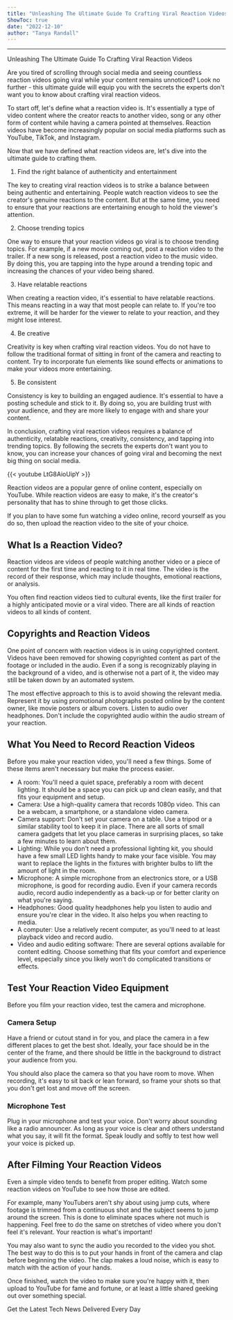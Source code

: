 ```yaml
---
title: "Unleashing The Ultimate Guide To Crafting Viral Reaction Videos - The Secrets The Experts Don't Want You To Know!"
ShowToc: true 
date: "2022-12-10"
author: "Tanya Randall"
---
```

*****
Unleashing The Ultimate Guide To Crafting Viral Reaction Videos

Are you tired of scrolling through social media and seeing countless reaction videos going viral while your content remains unnoticed? Look no further - this ultimate guide will equip you with the secrets the experts don't want you to know about crafting viral reaction videos.

To start off, let's define what a reaction video is. It's essentially a type of video content where the creator reacts to another video, song or any other form of content while having a camera pointed at themselves. Reaction videos have become increasingly popular on social media platforms such as YouTube, TikTok, and Instagram.

Now that we have defined what reaction videos are, let's dive into the ultimate guide to crafting them.

1. Find the right balance of authenticity and entertainment

The key to creating viral reaction videos is to strike a balance between being authentic and entertaining. People watch reaction videos to see the creator's genuine reactions to the content. But at the same time, you need to ensure that your reactions are entertaining enough to hold the viewer's attention.

2. Choose trending topics

One way to ensure that your reaction videos go viral is to choose trending topics. For example, if a new movie coming out, post a reaction video to the trailer. If a new song is released, post a reaction video to the music video. By doing this, you are tapping into the hype around a trending topic and increasing the chances of your video being shared.

3. Have relatable reactions

When creating a reaction video, it's essential to have relatable reactions. This means reacting in a way that most people can relate to. If you're too extreme, it will be harder for the viewer to relate to your reaction, and they might lose interest.

4. Be creative

Creativity is key when crafting viral reaction videos. You do not have to follow the traditional format of sitting in front of the camera and reacting to content. Try to incorporate fun elements like sound effects or animations to make your videos more entertaining.

5. Be consistent

Consistency is key to building an engaged audience. It's essential to have a posting schedule and stick to it. By doing so, you are building trust with your audience, and they are more likely to engage with and share your content.

In conclusion, crafting viral reaction videos requires a balance of authenticity, relatable reactions, creativity, consistency, and tapping into trending topics. By following the secrets the experts don't want you to know, you can increase your chances of going viral and becoming the next big thing on social media.

{{< youtube LtG8AioUipY >}} 




Reaction videos are a popular genre of online content, especially on YouTube. While reaction videos are easy to make, it's the creator's personality that has to shine through to get those clicks.

 

If you plan to have some fun watching a video online, record yourself as you do so, then upload the reaction video to the site of your choice.

 
##   What Is a Reaction Video?  
 

Reaction videos are videos of people watching another video or a piece of content for the first time and reacting to it in real time. The video is the record of their response, which may include thoughts, emotional reactions, or analysis.

 

You often find reaction videos tied to cultural events, like the first trailer for a highly anticipated movie or a viral video. There are all kinds of reaction videos to all kinds of content.

 
##   Copyrights and Reaction Videos  
 

One point of concern with reaction videos is in using copyrighted content. Videos have been removed for showing copyrighted content as part of the footage or included in the audio. Even if a song is recognizably playing in the background of a video, and is otherwise not a part of it, the video may still be taken down by an automated system.

 

The most effective approach to this is to avoid showing the relevant media. Represent it by using promotional photographs posted online by the content owner, like movie posters or album covers. Listen to audio over headphones. Don't include the copyrighted audio within the audio stream of your reaction.

 
##   What You Need to Record Reaction Videos  
 

Before you make your reaction video, you'll need a few things. Some of these items aren't necessary but make the process easier.

 
- A room: You'll need a quiet space, preferably a room with decent lighting. It should be a space you can pick up and clean easily, and that fits your equipment and setup.
 - Camera: Use a high-quality camera that records 1080p video. This can be a webcam, a smartphone, or a standalone video camera.
 - Camera support: Don't set your camera on a table. Use a tripod or a similar stability tool to keep it in place. There are all sorts of small camera gadgets that let you place cameras in surprising places, so take a few minutes to learn about them.
 - Lighting: While you don't need a professional lighting kit, you should have a few small LED lights handy to make your face visible. You may want to replace the lights in the fixtures with brighter bulbs to lift the amount of light in the room.
 - Microphone: A simple microphone from an electronics store, or a USB microphone, is good for recording audio. Even if your camera records audio, record audio independently as a back-up or for better clarity on what you're saying.
 - Headphones: Good quality headphones help you listen to audio and ensure you're clear in the video. It also helps you when reacting to media.
 - A computer: Use a relatively recent computer, as you'll need to at least playback video and record audio.
 - Video and audio editing software: There are several options available for content editing. Choose something that fits your comfort and experience level, especially since you likely won't do complicated transitions or effects.

 
##   Test Your Reaction Video Equipment  
 

Before you film your reaction video, test the camera and microphone.

 
###   Camera Setup  
 

Have a friend or cutout stand in for you, and place the camera in a few different places to get the best shot. Ideally, your face should be in the center of the frame, and there should be little in the background to distract your audience from you.

 

You should also place the camera so that you have room to move. When recording, it's easy to sit back or lean forward, so frame your shots so that you don't get lost and move off the screen.

 
###   Microphone Test  
 

Plug in your microphone and test your voice. Don't worry about sounding like a radio announcer. As long as your voice is clear and others understand what you say, it will fit the format. Speak loudly and softly to test how well your voice is picked up.

 
##   After Filming Your Reaction Videos  
 

Even a simple video tends to benefit from proper editing. Watch some reaction videos on YouTube to see how those are edited.

 

For example, many YouTubers aren't shy about using jump cuts, where footage is trimmed from a continuous shot and the subject seems to jump around the screen. This is done to eliminate spaces where not much is happening. Feel free to do the same on stretches of video where you don't feel it's relevant. Your reaction is what's important!

 

You may also want to sync the audio you recorded to the video you shot. The best way to do this is to put your hands in front of the camera and clap before beginning the video. The clap makes a loud noise, which is easy to match with the action of your hands.

 

Once finished, watch the video to make sure you're happy with it, then upload to YouTube for fame and fortune, or at least a little shared geeking out over something special.

 

Get the Latest Tech News Delivered Every Day




